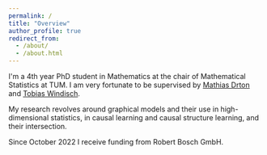 ```yaml
---
permalink: /
title: "Overview"
author_profile: true
redirect_from: 
  - /about/
  - /about.html
---
```


I'm a 4th year PhD student in Mathematics at the chair of Mathematical Statistics at TUM. I am very fortunate to be supervised by [Mathias Drton](https://www.professoren.tum.de/en/drton-mathias) and [Tobias Windisch](https://tobias-windisch.de/).

My research revolves around graphical models and their use in high-dimensional statistics, in causal learning and causal structure learning, and their intersection.

Since October 2022 I receive funding from Robert Bosch GmbH.

